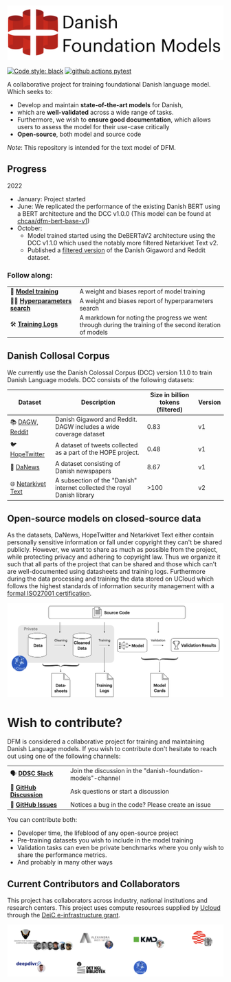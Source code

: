 

![](docs/_static/logo.png)

[![Code style: black](https://img.shields.io/badge/Code%20Style-Black-black)](https://black.readthedocs.io/en/stable/the_black_code_style/current_style.html)
[![github actions pytest](https://github.com/centre-for-humanities-computing/danish-foundation-models/actions/workflows/pytest.yml/badge.svg)](https://github.com/centre-for-humanities-computing/danish-foundation-models/actions)

A collaborative project for training foundational Danish language model. Which seeks to:

- Develop and maintain **state-of-the-art models** for Danish, 
- which are **well-validated** across a wide range of tasks.
- Furthermore, we wish to **ensure good documentation**, which allows users to assess the model for their use-case critically
- **Open-source**, both model and source code

*Note*: This repository is intended for the text model of DFM.

## Progress

2022
- January: Project started
- June: We replicated the performance of the existing Danish BERT using a BERT architecture and the DCC v1.0.0 (This model can be found at [chcaa/dfm-bert-base-v1](https://huggingface.co/chcaa/dfm-bert-base-v1?text=Paris+is+the+%5BMASK%5D+of+France.))
- October: 
  - Model trained started using the DeBERTaV2 architecture using the DCC v1.1.0
  which used the notably more filtered Netarkivet Text v2.
  - Published a [filtered version](https://huggingface.co/datasets/DDSC/dagw_reddit_filtered_v1.0.0) of the Danish Gigaword and Reddit dataset.

### Follow along:

|                                                                                                                                             |                                                                                                          |
| ------------------------------------------------------------------------------------------------------------------------------------------- | -------------------------------------------------------------------------------------------------------- |
| 🚀 [**Model training**](https://wandb.ai/chcaa/danish-foundation-models/reports/dfm-debertav2-v1--VmlldzoyODc3NTA5)                          | A weight and biases report of model training                                                             |
| 🕵️‍♂️ [**Hyperparameters search**](https://wandb.ai/chcaa/danish-foundation-models/reports/Grid-Search-1--VmlldzoyODE5NDE5)                     | A weight and biases report of hyperparameters search                                                     |
| 🛠️ [**Training Logs**](https://github.com/centre-for-humanities-computing/danish-foundation-models/blob/trainingv2/docs/logs_training_v2.md) | A markdown for noting the progress we went through during the training of the second iteration of models |


## Danish Collosal Corpus

We currently use the Danish Colossal Corpus (DCC) version 1.1.0 to train Danish Language models. DCC consists of the following datasets: 

| Dataset                                                                                                                                       | Description                                                              | Size in billion tokens (filtered) | Version |
| --------------------------------------------------------------------------------------------------------------------------------------------- | ------------------------------------------------------------------------ | --------------------------------- | ------- |
| 📚 [DAGW, Reddit]([DDSC/dagw_reddit_filtered_v1.0.0](https://huggingface.co/datasets/DDSC/dagw_reddit_filtered_v1.0.0))                        | Danish Gigaword and Reddit. DAGW includes a wide coverage dataset        | 0.83                              | v1      |
| 🐦 [HopeTwitter](https://github.com/centre-for-humanities-computing/danish-foundation-models/blob/main/docs/datasheets/hopetwitter.md)         | A dataset of tweets collected as a part of the HOPE project.             | 0.48                              | v1      |
| 📰 [DaNews](https://github.com/centre-for-humanities-computing/danish-foundation-models/blob/main/docs/datasheets/danews.md)                   | A dataset consisting of Danish newspapers                                | 8.67                              | v1      |
| 🌐 [Netarkivet Text](https://github.com/centre-for-humanities-computing/danish-foundation-models/blob/main/docs/datasheets/Netarkivet_text.md) | A subsection of the "Danish" internet collected the royal Danish library | >100                              | v2      |


## Open-source models on closed-source data
As the datasets, DaNews, HopeTwitter and Netarkivet Text either contain personally sensitive information or fall under copyright they can't be shared publicly. However, we want to share as
much as possible from the project, while protecting privacy and adhering to copyright law. 
Thus we organize it such that all parts of the project that can be shared and those which
can't are well-documented using datasheets and training logs. Furthermore during the data processing and training the data stored on UCloud which follows the highest standards of information security management with a [formal ISO27001 certification](https://docs.cloud.sdu.dk/intro/security.html).

![](docs/_static/structure.png)

# Wish to contribute?
DFM is considered a collaborative project for training and maintaining Danish Language models. If you wish to contribute don't hesitate to reach out using one of the following channels:

|                                                                                                                      |                                                               |
| -------------------------------------------------------------------------------------------------------------------- | ------------------------------------------------------------- |
| 🗣 [**DDSC Slack**](https://join.slack.com/t/danskdatascie-o8m9638/shared_invite/zt-1jh2dwmj4-D_mjywfXERvVP75n9O0ykg) | Join the discussion in the "danish-foundation-models"-channel |
| 💬 [**GitHub Discussion**](https://github.com/centre-for-humanities-computing/danish-foundation-models/discussions)   | Ask questions or start a discussion                           |
| 🚨 [**GitHub Issues**](https://github.com/centre-for-humanities-computing/danish-foundation-models/issues)            | Notices a bug in the code? Please create an issue             |

You can contribute both:

-  Developer time, the lifeblood of any open-source project
-  Pre-training datasets you wish to include in the model training
-  Validation tasks can even be private benchmarks where you only wish to share the performance metrics.
- And probably in many other ways


## Current Contributors and Collaborators
This project has collaborators across industry, national institutions and research centers. This project uses compute resources supplied by [Ucloud](https://docs.cloud.sdu.dk/index.html) through the [DeiC e-infrastructure grant](https://www.deic.dk/en/supercomputing/Apply-for-HPC-resources).


![](docs/_static/collab.png)


